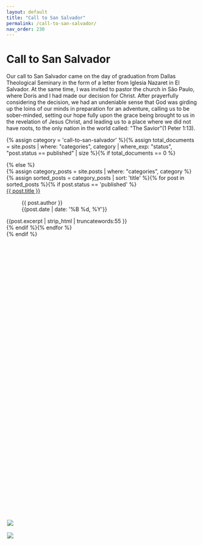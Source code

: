 ```yaml
---
layout: default
title: "Call to San Salvador"
permalink: /call-to-san-salvador/
nav_order: 230
---
```

<h1 class="category-title">Call to San Salvador</h1>

<p>Our call to San Salvador came on the day of graduation from Dallas Theological Seminary in the form of a letter from Iglesia Nazaret in El Salvador. At the same time, I was invited to pastor the church in São Paulo, where Doris and I had made our decision for Christ. After prayerfully considering the decision, we had an undeniable sense that God was girding up the loins of our minds in preparation for an adventure, calling us to be sober-minded, setting our hope fully upon the grace being brought to us in the revelation of Jesus Christ, and leading us to a place where we did not have roots, to the only nation in the world called: "The Savior"(1 Peter 1:13).</p>

{% assign category = 'call-to-san-salvador' %}{% assign total_documents = site.posts | where: "categories", category | where_exp: "status", "post.status == published" | size %}{% if total_documents == 0 %}
  <figure style="position: fixed; top: 35%; left: 50%; margin-left: -250px; width: 400px;">
    <img src="{{ site.baseurl }}/assets/images/luis-and-doris-300px.png" style="display: block; margin: auto"><br>
    <img src="{{ site.baseurl }}/assets/images/staytuned.png" style="display: block; margin: auto">
  </figure>
{% else %}

  <div class="article-container">
  {% assign category_posts = site.posts | where: "categories", category %}
   {% assign sorted_posts = category_posts | sort: 'title' %}{% for post in sorted_posts %}{% if post.status == 'published' %}
      <div class="article-list">
        <div class="article-category"></div>
        <div class="article-summary">
          <a href="{{ post.url | prepend: site.baseurl }}">{{ post.title }}</a><br>
          <figure class="author-date">
            <div class="author">{{ post.author }}</div>
            <div class="publication-date"><time datetime="{{post.date | date: '%F'}}">{{post.date | date: '%B %d, %Y'}}</time></div>
          </figure>
          <div class="excerpt">{{post.excerpt | strip_html | truncatewords:55 }}</div>
        </div>
      </div>
    {% endif %}{% endfor %}
  </div>
{% endif %}
